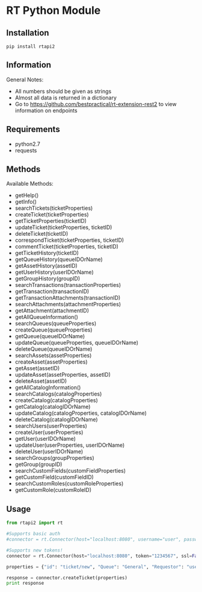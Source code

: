 # RT Python Module

## Installation

`pip install rtapi2`

## Information
General Notes:
- All numbers should be given as strings
- Almost all data is returned in a dictionary
- Go to https://github.com/bestpractical/rt-extension-rest2 to view information on endpoints

## Requirements
- python2.7
- requests

## Methods
Available Methods:
- getHelp()
- getInfo()
- searchTickets(ticketProperties)
- createTicket(ticketProperties)
- getTicketProperties(ticketID)
- updateTicket(ticketProperties, ticketID)
- deleteTicket(ticketID)
- correspondTicket(ticketProperties, ticketID)
- commentTicket(ticketProperties, ticketID)
- getTicketHistory(ticketID)
- getQueueHistory(queueIDOrName)
- getAssetHistory(assetID)
- getUserHistory(userIDOrName)
- getGroupHistory(groupID)
- searchTransactions(transactionProperties)
- getTransaction(transactionID)
- getTransactionAttachments(transactionID)
- searchAttachments(attachmentProperties)
- getAttachment(attachmentID)
- getAllQueueInformation()
- searchQueues(queueProperties)
- createQueue(queueProperties)
- getQueue(queueIDOrName)
- updateQueue(queueProperties, queueIDOrName)
- deleteQueue(queueIDOrName)
- searchAssets(assetProperties)
- createAsset(assetProperties)
- getAsset(assetID)
- updateAsset(assetProperties, assetID)
- deleteAsset(assetID)
- getAllCatalogInformation()
- searchCatalogs(catalogProperties)
- createCatalog(catalogProperties)
- getCatalog(catalogIDOrName)
- updateCatalog(catalogProperties, catalogIDOrName)
- deleteCatalog(catalogIDOrName)
- searchUsers(userProperties)
- createUser(userProperties)
- getUser(userIDOrName)
- updateUser(userProperties, userIDOrName)
- deleteUser(userIDOrName)
- searchGroups(groupProperties)
- getGroup(groupID)
- searchCustomFields(customFieldProperties)
- getCustomField(customFieldID)
- searchCustomRoles(customRoleProperties)
- getCustomRole(customRoleID)

## Usage
```python
from rtapi2 import rt

#Supports basic auth
#connector = rt.Connector(host="localhost:8080", username="user", password="password", ssl=False)

#Supports new tokens!
connector = rt.Connector(host="localhost:8080", token="1234567", ssl=False)

properties = {"id": "ticket/new", "Queue": "General", "Requestor": "user@email.com", "Priority": "4", "Subject": "Test REST Module", "Text": "test"}

response = connector.createTicket(properties)
print response
```
